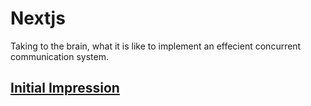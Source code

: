 # Nextjs

Taking to the brain, what it is like to implement an effecient concurrent communication system.

## [Initial Impression](initial-impression.md)
